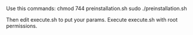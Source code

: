Use this commands:
chmod 744 preinstallation.sh
sudo ./preinstallation.sh

Then edit execute.sh to put your params.
Execute execute.sh with root permissions. 